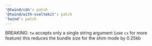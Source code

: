 ```yaml
---
'@twind/cdn': patch
'@twind/with-sveltekit': patch
'twind': patch
---
```


BREAKING: `tw` accepts only a single string argument (use `cx` for more feature) this reduces the bundle size for the shim mode by 0.25kb
